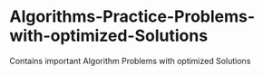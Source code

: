 # Algorithms-Practice-Problems-with-optimized-Solutions
Contains important Algorithm Problems with optimized Solutions
